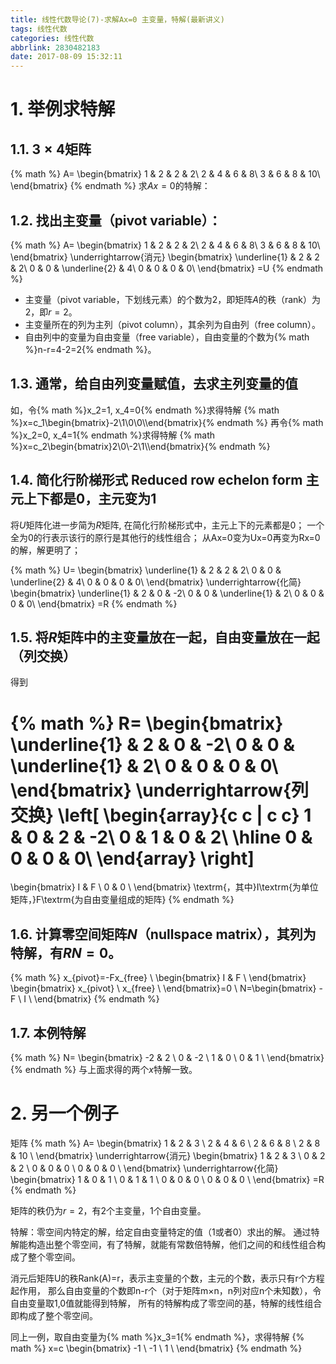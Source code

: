 ```yaml
---
title: 线性代数导论(7)-求解Ax=0 主变量，特解(最新讲义)
tags: 线性代数
categories: 线性代数
abbrlink: 2830482183
date: 2017-08-09 15:32:11
---
```


<!-- toc -->
<!-- more -->

# 1. 举例求特解

## 1.1. $3 \times 4$矩阵

{% math %}
A=
\begin{bmatrix}
1 & 2 & 2 & 2\\
2 & 4 & 6 & 8\\
3 & 6 & 8 & 10\\
\end{bmatrix}
{% endmath %}
求$Ax=0$的特解：

## 1.2. 找出主变量（pivot variable）：

{% math %}
A=
\begin{bmatrix}
1 & 2 & 2 & 2\\
2 & 4 & 6 & 8\\
3 & 6 & 8 & 10\\
\end{bmatrix}
\underrightarrow{消元}
\begin{bmatrix}
\underline{1} & 2 & 2 & 2\\
0 & 0 & \underline{2} & 4\\
0 & 0 & 0 & 0\\
\end{bmatrix}
=U
{% endmath %}

- 主变量（pivot variable，下划线元素）的个数为2，即矩阵$A$的秩（rank）为2，即$r=2$。
- 主变量所在的列为主列（pivot column），其余列为自由列（free column）。
- 自由列中的变量为自由变量（free variable），自由变量的个数为{% math %}n-r=4-2=2{% endmath %}。

## 1.3. 通常，给自由列变量赋值，去求主列变量的值

如，令{% math %}x_2=1, x_4=0{% endmath %}求得特解
{% math %}x=c_1\begin{bmatrix}-2\\1\\0\\0\\\end{bmatrix}{% endmath %}
再令{% math %}x_2=0, x_4=1{% endmath %}求得特解
{% math %}x=c_2\begin{bmatrix}2\\0\\-2\\1\\\end{bmatrix}{% endmath %}

## 1.4. 简化行阶梯形式 Reduced row echelon form 主元上下都是0，主元变为1

将$U$矩阵化进一步简为$R$矩阵,
在简化行阶梯形式中，主元上下的元素都是$0$；
一个全为0的行表示该行的原行是其他行的线性组合；
从Ax=0变为Ux=0再变为Rx=0的解，解更明了；

{% math %}
U=
\begin{bmatrix}
\underline{1} & 2 & 2 & 2\\
0 & 0 & \underline{2} & 4\\
0 & 0 & 0 & 0\\
\end{bmatrix}
\underrightarrow{化简}
\begin{bmatrix}
\underline{1} & 2 & 0 & -2\\
0 & 0 & \underline{1} & 2\\
0 & 0 & 0 & 0\\
\end{bmatrix}
=R
{% endmath %}

## 1.5. 将$R$矩阵中的主变量放在一起，自由变量放在一起（列交换）

得到

{% math %}
R=
\begin{bmatrix}
\underline{1} & 2 & 0 & -2\\
0 & 0 & \underline{1} & 2\\
0 & 0 & 0 & 0\\
\end{bmatrix}
\underrightarrow{列交换}
\left[
\begin{array}{c c | c c}
1 & 0 & 2 & -2\\
0 & 1 & 0 & 2\\
\hline
0 & 0 & 0 & 0\\
\end{array}
\right]
=
\begin{bmatrix}
I & F \\
0 & 0 \\
\end{bmatrix}
\textrm{，其中}I\textrm{为单位矩阵，}F\textrm{为自由变量组成的矩阵}
{% endmath %}

## 1.6. 计算零空间矩阵$N$（nullspace matrix），其列为特解，有$RN=0$。

{% math %}
x_{pivot}=-Fx_{free} \\
\begin{bmatrix}
I & F \\
\end{bmatrix}
\begin{bmatrix}
x_{pivot} \\
x_{free} \\
\end{bmatrix}=0 \\
N=\begin{bmatrix}
-F \\
I \\
\end{bmatrix}
{% endmath %}

## 1.7. 本例特解

{% math %}
N=
\begin{bmatrix}
-2 & 2 \\
0 & -2 \\
1 & 0 \\
0 & 1 \\
\end{bmatrix}
{% endmath %}
与上面求得的两个$x$特解一致。

# 2. 另一个例子
矩阵
{% math %}
A=
\begin{bmatrix}
1 & 2 & 3 \\
2 & 4 & 6 \\
2 & 6 & 8 \\
2 & 8 & 10 \\
\end{bmatrix}
\underrightarrow{消元}
\begin{bmatrix}
1 & 2 & 3 \\
0 & 2 & 2 \\
0 & 0 & 0 \\
0 & 0 & 0 \\
\end{bmatrix}
\underrightarrow{化简}
\begin{bmatrix}
1 & 0 & 1 \\
0 & 1 & 1 \\
0 & 0 & 0 \\
0 & 0 & 0 \\
\end{bmatrix}
=R
{% endmath %}

矩阵的秩仍为$r=2$，有$2$个主变量，$1$个自由变量。

特解：零空间内特定的解，给定自由变量特定的值（1或者0）求出的解。
通过特解能构造出整个零空间，有了特解，就能有常数倍特解，他们之间的和线性组合构成了整个零空间。

消元后矩阵U的秩Rank(A)=r，表示主变量的个数，主元的个数，表示只有r个方程起作用，
那么自由变量的个数即n-r个（对于矩阵m×n，n列对应n个未知数），令自由变量取1,0值就能得到特解，
所有的特解构成了零空间的基，特解的线性组合即构成了整个零空间。

同上一例，取自由变量为{% math %}x_3=1{% endmath %}，求得特解
{% math %}
x=c
\begin{bmatrix}
-1 \\
-1 \\
1 \\
\end{bmatrix}
{% endmath %}
